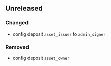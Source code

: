 ## Unreleased

### Changed

* config deposit `asset_issuer` to `admin_signer`

### Removed

* config deposit `asset_owner`